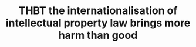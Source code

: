 ---
title: "THBT the internationalisation of intellectual property law brings more harm than good"
infoslide: "Intellectual property is a category of property that includes ‘intangible’ creations of human intellect. There are many types of intellectual property including patents, copyrights and trademarks.

The internationalisation of intellectual property law refers to efforts to make intellectual property rights universally applicable, including the widespread use of treaties to recognise intellectual property rights across different jurisdictions, the creation of the World Intellectual Property Organisation, etc."
round: "Round 9"
weight: 9
videos: ['LT7dQtRxhFo']
tags: ['Art and Culture', 'Science and Technology']
layout: "motion"
categories: ["motions"]
---